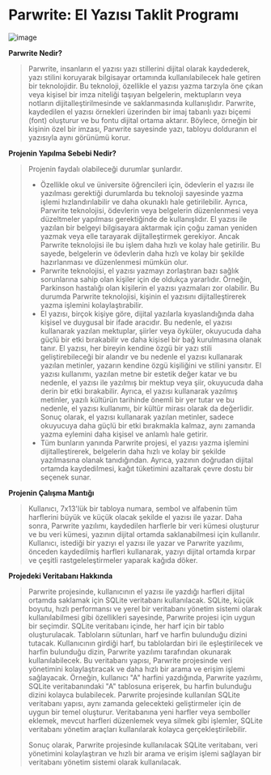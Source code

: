 # Parwrite: El Yazısı Taklit Programı

![image](https://drive.google.com/file/d/1QoULqC9qaqGTbxpy8SQqKQjkf9R3pQi1/view)

**Parwrite Nedir?**

> Parwrite, insanların el yazısı yazı stillerini dijital olarak kaydederek, yazı stilini koruyarak bilgisayar ortamında kullanılabilecek hale getiren bir teknolojidir. Bu teknoloji, özellikle el yazısı yazma tarzıyla öne çıkan veya kişisel bir imza niteliği taşıyan belgelerin, mektupların veya notların dijitalleştirilmesinde ve saklanmasında kullanışlıdır. Parwrite, kaydedilen el yazısı örnekleri üzerinden bir imaj tabanlı yazı biçemi (font) oluşturur ve bu fontu dijital ortama aktarır. Böylece, örneğin bir kişinin özel bir imzası, Parwrite sayesinde yazı, tabloyu dolduranın el yazısıyla aynı görünümü korur.

**Projenin Yapılma Sebebi Nedir?**

> Projenin faydalı olabileceği durumlar şunlardır.
> -   Özellikle okul ve üniversite öğrencileri için, ödevlerin el yazısı ile yazılması gerektiği durumlarda bu teknoloji sayesinde yazma işlemi hızlandırılabilir ve daha okunaklı hale getirilebilir. Ayrıca, Parwrite teknolojisi, ödevlerin veya belgelerin düzenlenmesi veya düzeltmeler yapılması gerektiğinde de kullanışlıdır. El yazısı ile yazılan bir belgeyi bilgisayara aktarmak için çoğu zaman yeniden yazmak veya elle tarayarak dijitalleştirmek gerekiyor. Ancak Parwrite teknolojisi ile bu işlem daha hızlı ve kolay hale getirilir. Bu sayede, belgelerin ve ödevlerin daha hızlı ve kolay bir şekilde hazırlanması ve düzenlenmesi mümkün olur.
> -   Parwrite teknolojisi, el yazısı yazmayı zorlaştıran bazı sağlık sorunlarına sahip olan kişiler için de oldukça yararlıdır. Örneğin, Parkinson hastalığı olan kişilerin el yazısı yazmaları zor olabilir. Bu durumda Parwrite teknolojisi, kişinin el yazısını dijitalleştirerek yazma işlemini kolaylaştırabilir.
> -   El yazısı, birçok kişiye göre, dijital yazılarla kıyaslandığında daha kişisel ve duygusal bir ifade aracıdır. Bu nedenle, el yazısı kullanarak yazılan mektuplar, şiirler veya öyküler, okuyucuda daha güçlü bir etki bırakabilir ve daha kişisel bir bağ kurulmasına olanak tanır. El yazısı, her bireyin kendine özgü bir yazı stili geliştirebileceği bir alandır ve bu nedenle el yazısı kullanarak yazılan metinler, yazarın kendine özgü kişiliğini ve stilini yansıtır. El yazısı kullanımı, yazılan metne bir estetik değer katar ve bu nedenle, el yazısı ile yazılmış bir mektup veya şiir, okuyucuda daha derin bir etki bırakabilir. Ayrıca, el yazısı kullanarak yazılmış metinler, yazılı kültürün tarihinde önemli bir yer tutar ve bu nedenle, el yazısı kullanımı, bir kültür mirası olarak da değerlidir. Sonuç olarak, el yazısı kullanarak yazılan metinler, sadece okuyucuya daha güçlü bir etki bırakmakla kalmaz, aynı zamanda yazma eylemini daha kişisel ve anlamlı hale getirir.
> - Tüm bunların yanında Parwrite projesi, el yazısı yazma işlemini dijitalleştirerek, belgelerin daha hızlı ve kolay bir şekilde yazılmasına olanak tanıdığından. Ayrıca, yazının doğrudan dijital ortamda kaydedilmesi, kağıt tüketimini azaltarak çevre dostu bir seçenek sunar.

**Projenin Çalışma Mantığı**
> Kullanıcı, 7x13'lük bir tabloya numara, sembol ve alfabenin tüm harflerini büyük ve küçük olacak şekilde el yazısı ile yazar. Daha sonra, Parwrite yazılımı, kaydedilen harflerle bir veri kümesi oluşturur ve bu veri kümesi, yazının dijital ortamda saklanabilmesi için kullanılır. Kullanıcı, istediği bir yazıyı el yazısı ile yazar ve Parwrite yazılımı, önceden kaydedilmiş harfleri kullanarak, yazıyı dijital ortamda kırpar ve çeşitli rastgeleleştirmeler yaparak kağıda döker.

**Projedeki Veritabanı Hakkında**
> Parwrite projesinde, kullanıcının el yazısı ile yazdığı harfleri dijital ortamda saklamak için SQLite veritabanı kullanılacak. SQLite, küçük boyutu, hızlı performansı ve yerel bir veritabanı yönetim sistemi olarak kullanılabilmesi gibi özellikleri sayesinde, Parwrite projesi için uygun bir seçimdir. SQLite veritabanı içinde, her harf için bir tablo oluşturulacak. Tabloların sütunları, harf ve harfin bulunduğu dizini tutacak. Kullanıcının girdiği harf, bu tablolardan biri ile eşleştirilecek ve harfin bulunduğu dizin, Parwrite yazılımı tarafından okunarak kullanılabilecek. Bu veritabanı yapısı, Parwrite projesinde veri yönetimini kolaylaştıracak ve daha hızlı bir arama ve erişim işlemi sağlayacak. Örneğin, kullanıcı "A" harfini yazdığında, Parwrite yazılımı, SQLite veritabanındaki "A" tablosuna erişerek, bu harfin bulunduğu dizini kolayca bulabilecek. Parwrite projesinde kullanılan SQLite veritabanı yapısı, aynı zamanda gelecekteki geliştirmeler için de uygun bir temel oluşturur. Veritabanına yeni harfler veya semboller eklemek, mevcut harfleri düzenlemek veya silmek gibi işlemler, SQLite veritabanı yönetim araçları kullanılarak kolayca gerçekleştirilebilir.
>
> Sonuç olarak, Parwrite projesinde kullanılacak SQLite veritabanı, veri yönetimini kolaylaştıran ve hızlı bir arama ve erişim işlemi sağlayan bir veritabanı yönetim sistemi olarak kullanılacak.
